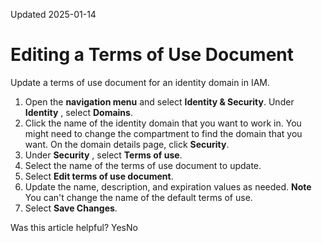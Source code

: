 Updated 2025-01-14
# Editing a Terms of Use Document
Update a terms of use document for an identity domain in IAM.
  1. Open the **navigation menu** and select **Identity & Security**. Under **Identity** , select **Domains**.
  2. Click the name of the identity domain that you want to work in. You might need to change the compartment to find the domain that you want. On the domain details page, click **Security**.
  3. Under **Security** , select **Terms of use**.
  4. Select the name of the terms of use document to update.
  5. Select **Edit terms of use document**.
  6. Update the name, description, and expiration values as needed.
**Note** You can't change the name of the default terms of use.
  7. Select **Save Changes**.


Was this article helpful?
YesNo

